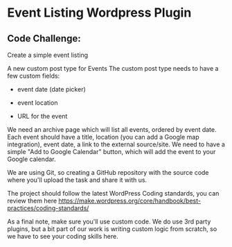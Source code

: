 # Event Listing Wordpress Plugin


## Code Challenge:

Create a simple event listing

A new custom post type for Events
The custom post type needs to have a few custom fields:

- event date (date picker)

- event location

- URL for the event

We need an archive page which will list all events, ordered by event date. Each event should have a title, location (you can add a Google map integration), event date, a link to the external source/site.
We need to have a simple "Add to Google Calendar" button, which will add the event to your Google calendar.

We are using Git, so creating a GitHub repository with the source code where you'll upload the task and share it with us.

The project should follow the latest WordPress Coding standards, you can review them here https://make.wordpress.org/core/handbook/best-practices/coding-standards/

As a final note, make sure you'll use custom code. We do use 3rd party plugins, but a bit part of our work is writing custom logic from scratch, so we have to see your coding skills here.

